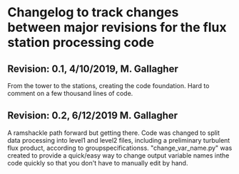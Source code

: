 # Changelog to track changes between major revisions for the flux station processing code

## Revision: 0.1, 4/10/2019, M. Gallagher
From the tower to the stations, creating the code foundation. Hard to comment on a few thousand lines of code.

## Revision: 0.2, 6/12/2019 M. Gallagher
A ramshackle path forward but getting there. Code was changed to split data processing into level1 and level2 files, including a preliminary turbulent flux product, according to groupspecificationss. "change_var_name.py" was created to provide a quick/easy way to change output variable names inthe code quickly so that you don't have to manually edit by hand.
